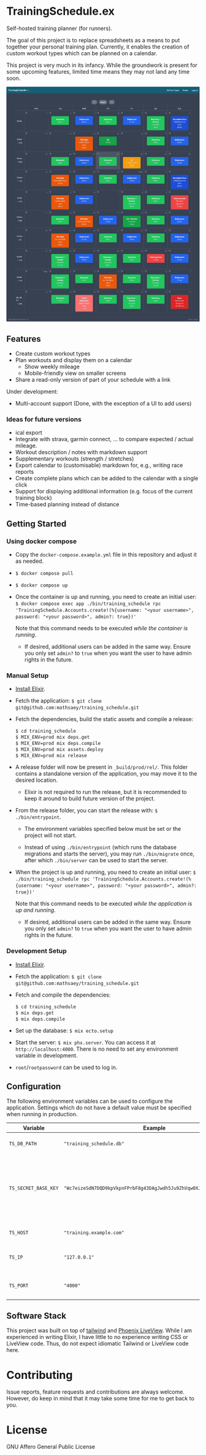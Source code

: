 # TrainingSchedule.ex

Self-hosted training planner (for runners).

The goal of this project is to replace spreadsheets as a means to put together
your personal training plan. Currently, it enables the creation of custom
workout types which can be planned on a calendar.

This project is very much in its infancy. While the groundwork is present for
some upcoming features, limited time means they may not land any time soon.

![Screenshot of the training planner](screenshot.png)

## Features

- Create custom workout types
- Plan workouts and display them on a calendar
  - Show weekly mileage
  - Mobile-friendly view on smaller screens
- Share a read-only version of part of your schedule with a link

Under development:

- Multi-account support (Done, with the exception of a UI to add users)

### Ideas for future versions

- ical export
- Integrate with strava, garmin connect, … to compare expected / actual mileage.
- Workout description / notes with markdown support
- Supplementary workouts (strength / stretches)
- Export calendar to (customisable) markdown for, e.g., writing race reports
- Create complete plans which can be added to the calendar with a single click
- Support for displaying additional information (e.g. focus of the current training block)
- Time-based planning instead of distance

## Getting Started

### Using docker compose

- Copy the `docker-compose.example.yml` file in this repository and adjust it
  as needed.

- `$ docker compose pull`

- `$ docker compose up`

- Once the container is up and running, you need to create an initial user:
  `$ docker compose exec app ./bin/training_schedule rpc 'TrainingSchedule.Accounts.create!(%{username: "<your username>", password: "<your password>", admin?: true})'`

  Note that this command needs to be executed _while the container is running_.

  - If desired, additional users can be added in the same way. Ensure you only
    set `admin?` to `true` when you want the user to have admin rights in the
    future.

### Manual Setup

- [Install Elixir](https://elixir-lang.org/install.html).

- Fetch the application: `$ git clone git@github.com:mathsaey/training_schedule.git`

- Fetch the dependencies, build the static assets and compile a release:
  ```
  $ cd training_schedule
  $ MIX_ENV=prod mix deps.get
  $ MIX_ENV=prod mix deps.compile
  $ MIX_ENV=prod mix assets.deploy
  $ MIX_ENV=prod mix release
  ```

- A release folder will now be present in `_build/prod/rel/`. This folder
  contains a standalone version of the application, you may move it to the
  desired location.

  - Elixir is not required to run the release, but it is recommended to keep it
    around to build future version of the project.

- From the release folder, you can start the release with:
  `$ ./bin/entrypoint`.

  - The environment variables specified below must be set or the project will
    not start.

  - Instead of using `./bin/entrypoint` (which runs the database migrations and
    starts the server), you may run `./bin/migrate` once, after which
    `./bin/server` can be used to start the server.

- When the project is up and running, you need to create an initial user:
  `$ ./bin/training_schedule rpc 'TrainingSchedule.Accounts.create!(%{username: "<your username>", password: "<your password>", admin?: true})'`

  Note that this command needs to be executed _while the application is up and running_.

  - If desired, additional users can be added in the same way. Ensure you only
    set `admin?` to `true` when you want the user to have admin rights in the
    future.

### Development Setup

- [Install Elixir](https://elixir-lang.org/install.html).

- Fetch the application: `$ git clone git@github.com:mathsaey/training_schedule.git`

- Fetch and compile the dependencies:
  ```
  $ cd training_schedule
  $ mix deps.get
  $ mix deps.compile
  ```

- Set up the database: `$ mix ecto.setup`

- Start the server: `$ mix phx.server`. You can access it at
  `http://localhost:4000`. There is no need to set any environment variable in
  development.

- `root`/`rootpassword` can be used to log in.

## Configuration

The following environment variables can be used to configure the application.
Settings which do not have a default value must be specified when running in
production.

| Variable | Example | Default | Description |
| ----------- | ------- | ------- | ----------- |
| `TS_DB_PATH` | `"training_schedule.db"` | | The path to your database file. |
| `TS_SECRET_BASE_KEY` | `"Wc7eizeSdN7DQD9kpVkpnFPrbF8g43DAgJwdh5Ju9ZhVqw0XJjxta0JLh8xPDO9L"` | | A random value used for signing and encryption. Generate this using `mix phx.gen.secret` or . `opensssl rand -base64 48` |
| `TS_HOST` | `"training.example.com"` | | The url at which the site will be served. |
| `TS_IP` | `"127.0.0.1"` | `"0.0.0.0"` | The ip to which the webserver will bind. |
| `TS_PORT` | `"4000"` | `"4000"` | The port to which the webserver will listen. |

## Software Stack

This project was built on top of [tailwind](https://tailwindcss.com/) and
[Phoenix LiveView](https://www.phoenixframework.org/). While I am experienced
in writing Elixir, I have little to no experience writing CSS or LiveView code.
Thus, do not expect idiomatic Tailwind or LiveView code here.

# Contributing

Issue reports, feature requests and contributions are always welcome. However,
do keep in mind that it may take some time for me to get back to you.

# License

GNU Affero General Public License
